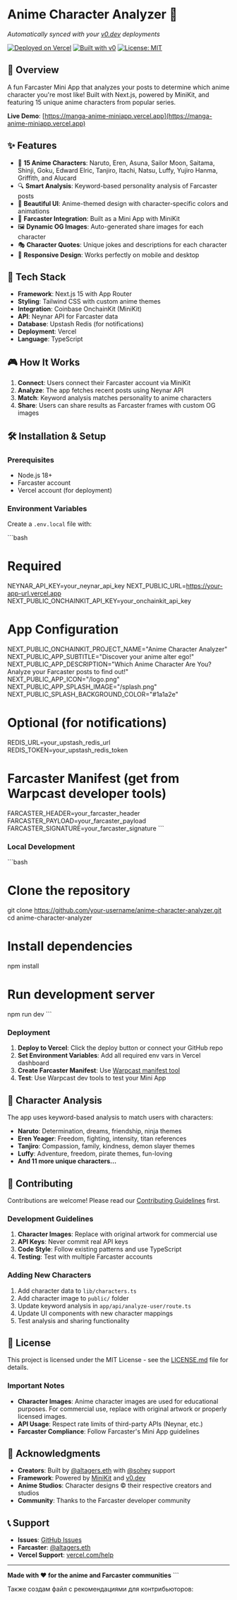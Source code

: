 # Anime Character Analyzer 🎌

*Automatically synced with your [v0.dev](https://v0.dev) deployments*

[![Deployed on Vercel](https://img.shields.io/badge/Deployed%20on-Vercel-black?style=for-the-badge&logo=vercel)](https://vercel.com/soheimams-projects/v0-next-js-project-setup)
[![Built with v0](https://img.shields.io/badge/Built%20with-v0.dev-black?style=for-the-badge)](https://v0.dev/chat/projects/KppGbLDC3we)
[![License: MIT](https://img.shields.io/badge/License-MIT-yellow.svg?style=for-the-badge)](https://opensource.org/licenses/MIT)

## 🌟 Overview

A fun Farcaster Mini App that analyzes your posts to determine which anime character you're most like! Built with Next.js, powered by MiniKit, and featuring 15 unique anime characters from popular series.

**Live Demo**: [https://manga-anime-miniapp.vercel.app](https://manga-anime-miniapp.vercel.app)

## ✨ Features

- 🎯 **15 Anime Characters**: Naruto, Eren, Asuna, Sailor Moon, Saitama, Shinji, Goku, Edward Elric, Tanjiro, Itachi, Natsu, Luffy, Yujiro Hanma, Griffith, and Alucard
- 🔍 **Smart Analysis**: Keyword-based personality analysis of Farcaster posts
- 🎨 **Beautiful UI**: Anime-themed design with character-specific colors and animations
- 📱 **Farcaster Integration**: Built as a Mini App with MiniKit
- 🖼️ **Dynamic OG Images**: Auto-generated share images for each character
- 🎭 **Character Quotes**: Unique jokes and descriptions for each character
- 🌈 **Responsive Design**: Works perfectly on mobile and desktop

## 🚀 Tech Stack

- **Framework**: Next.js 15 with App Router
- **Styling**: Tailwind CSS with custom anime themes
- **Integration**: Coinbase OnchainKit (MiniKit)
- **API**: Neynar API for Farcaster data
- **Database**: Upstash Redis (for notifications)
- **Deployment**: Vercel
- **Language**: TypeScript

## 🎮 How It Works

1. **Connect**: Users connect their Farcaster account via MiniKit
2. **Analyze**: The app fetches recent posts using Neynar API
3. **Match**: Keyword analysis matches personality to anime characters
4. **Share**: Users can share results as Farcaster frames with custom OG images

## 🛠️ Installation & Setup

### Prerequisites

- Node.js 18+ 
- Farcaster account
- Vercel account (for deployment)

### Environment Variables

Create a `.env.local` file with:

\`\`\`bash
# Required
NEYNAR_API_KEY=your_neynar_api_key
NEXT_PUBLIC_URL=https://your-app-url.vercel.app
NEXT_PUBLIC_ONCHAINKIT_API_KEY=your_onchainkit_api_key

# App Configuration
NEXT_PUBLIC_ONCHAINKIT_PROJECT_NAME="Anime Character Analyzer"
NEXT_PUBLIC_APP_SUBTITLE="Discover your anime alter ego!"
NEXT_PUBLIC_APP_DESCRIPTION="Which Anime Character Are You? Analyze your Farcaster posts to find out!"
NEXT_PUBLIC_APP_ICON="/logo.png"
NEXT_PUBLIC_APP_SPLASH_IMAGE="/splash.png"
NEXT_PUBLIC_SPLASH_BACKGROUND_COLOR="#1a1a2e"

# Optional (for notifications)
REDIS_URL=your_upstash_redis_url
REDIS_TOKEN=your_upstash_redis_token

# Farcaster Manifest (get from Warpcast developer tools)
FARCASTER_HEADER=your_farcaster_header
FARCASTER_PAYLOAD=your_farcaster_payload  
FARCASTER_SIGNATURE=your_farcaster_signature
\`\`\`

### Local Development

\`\`\`bash
# Clone the repository
git clone https://github.com/your-username/anime-character-analyzer.git
cd anime-character-analyzer

# Install dependencies
npm install

# Run development server
npm run dev
\`\`\`

### Deployment

1. **Deploy to Vercel**: Click the deploy button or connect your GitHub repo
2. **Set Environment Variables**: Add all required env vars in Vercel dashboard
3. **Create Farcaster Manifest**: Use [Warpcast manifest tool](https://farcaster.xyz/~/developers/mini-apps/manifest)
4. **Test**: Use Warpcast dev tools to test your Mini App

## 🎨 Character Analysis

The app uses keyword-based analysis to match users with characters:

- **Naruto**: Determination, dreams, friendship, ninja themes
- **Eren Yeager**: Freedom, fighting, intensity, titan references  
- **Tanjiro**: Compassion, family, kindness, demon slayer themes
- **Luffy**: Adventure, freedom, pirate themes, fun-loving
- **And 11 more unique characters...**

## 🤝 Contributing

Contributions are welcome! Please read our [Contributing Guidelines](CONTRIBUTING.md) first.

### Development Guidelines

1. **Character Images**: Replace with original artwork for commercial use
2. **API Keys**: Never commit real API keys
3. **Code Style**: Follow existing patterns and use TypeScript
4. **Testing**: Test with multiple Farcaster accounts

### Adding New Characters

1. Add character data to `lib/characters.ts`
2. Add character image to `public/` folder
3. Update keyword analysis in `app/api/analyze-user/route.ts`
4. Update UI components with new character mappings
5. Test analysis and sharing functionality

## 📄 License

This project is licensed under the MIT License - see the [LICENSE.md](LICENSE.md) file for details.

### Important Notes

- **Character Images**: Anime character images are used for educational purposes. For commercial use, replace with original artwork or properly licensed images.
- **API Usage**: Respect rate limits of third-party APIs (Neynar, etc.)
- **Farcaster Compliance**: Follow Farcaster's Mini App guidelines

## 🙏 Acknowledgments

- **Creators**: Built by [@altagers.eth](https://farcaster.xyz/altagers.eth) with [@sohey](https://farcaster.xyz/sohey) support
- **Framework**: Powered by [MiniKit](https://base.org/builders/minikit) and [v0.dev](https://v0.dev)
- **Anime Studios**: Character designs © their respective creators and studios
- **Community**: Thanks to the Farcaster developer community

## 📞 Support

- **Issues**: [GitHub Issues](https://github.com/your-username/anime-character-analyzer/issues)
- **Farcaster**: [@altagers.eth](https://farcaster.xyz/altagers.eth)
- **Vercel Support**: [vercel.com/help](https://vercel.com/help)

---

**Made with ❤️ for the anime and Farcaster communities**
\`\`\`

Также создам файл с рекомендациями для контрибьюторов:
